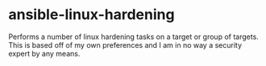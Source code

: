 # ansible-linux-hardening
Performs a number of linux hardening tasks on a target or group of targets. This is based off of my own preferences and I am in no way a security expert by any means.
